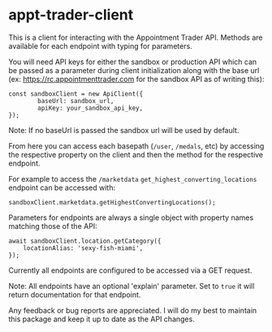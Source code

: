 # appt-trader-client

This is a client for interacting with the Appointment Trader API. Methods are available for each endpoint with typing for parameters.

You will need API keys for either the sandbox or production API which can be passed as a parameter during client initialization along with the base url (ex: https://rc.appointmenttrader.com for the sandbox API as of writing this):

```
const sandboxClient = new ApiClient({
        baseUrl: sandbox_url,
        apiKey: your_sandbox_api_key,
});
```

Note: If no baseUrl is passed the sandbox url will be used by default.

From here you can access each basepath (`/user`, `/medals`, etc) by accessing the respective property on the client and then the method for the respective endpoint.

For example to access the `/marketdata` `get_highest_converting_locations` endpoint can be accessed with:

```
sandboxClient.marketdata.getHighestConvertingLocations();
```

Parameters for endpoints are always a single object with property names matching those of the API:

```
await sandboxClient.location.getCategory({
    locationAlias: 'sexy-fish-miami',
});
```

Currently all endpoints are configured to be accessed via a GET request.

Note: All endpoints have an optional 'explain' parameter. Set to `true` it will return documentation for that endpoint.

Any feedback or bug reports are appreciated. I will do my best to maintain this package and keep it up to date as the API changes.
